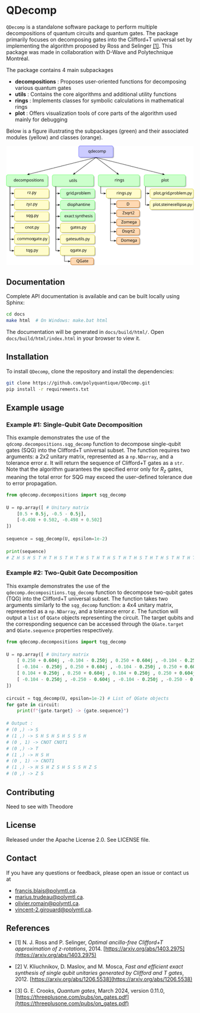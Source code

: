 # QDecomp
`QDecomp` is a standalone software package to perform multiple decompositions of quantum circuits and quantum gates. The package primarily focuses on decomposing gates into the Clifford+T universal set by implementing the algorithm proposed by Ross and Selinger [[1]](#ref1). This package was made in collaboration with D-Wave and Polytechnique Montréal.

The package contains 4 main subpackages
* **decompositions** : Proposes user-oriented functions for decomposing various quantum gates
* **utils** : Contains the core algorithms and additional utility functions
* **rings** : Implements classes for symbolic calculations in mathematical rings
* **plot** : Offers visualization tools of core parts of the algorithm used mainly for debugging

Below is a figure illustrating the subpackages (green) and their associated modules (yellow) and classes (orange). 

![Package Structure](assets/package_structure.svg)

## Documentation

Complete API documentation is available and can be built locally using Sphinx:

```bash
cd docs
make html  # On Windows: make.bat html
```

The documentation will be generated in `docs/build/html/`. Open `docs/build/html/index.html` in your browser to view it.


## Installation

To install `QDecomp`, clone the repository and install the dependencies:

```bash
git clone https://github.com/polyquantique/QDecomp.git
pip install -r requirements.txt
```

## Example usage

### Example #1: Single-Qubit Gate Decomposition

This example demonstrates the use of the `qdcomp.decompositions.sqg_decomp` function to decompose single-qubit gates (SQG) into the Clifford+T universal subset. The function requires two arguments: a 2x2 unitary matrix, represented as a `np.NDarray`, and a tolerance error $\varepsilon$. It will return the sequence of Clifford+T gates as a `str`. Note that the algorithm guarantees the specified error only for $R_z$ gates, meaning the total error for SQG may exceed the user-defined tolerance due to error propagation.   

```python
from qdecomp.decompositions import sqg_decomp

U = np.array([ # Unitary matrix
    [0.5 + 0.5j, -0.5 - 0.5j],
    [-0.498 + 0.502, -0.498 + 0.502]
])

sequence = sqg_decomp(U, epsilon=1e-2)

print(sequence)
# Z H S H S T H T H S T H T H S T H T H S T H T H S T H T H S T H T H T H T H T H T H T H S T H S T H S T H T H T H T H S T H T H Z S H S T H Z
```

### Example #2: Two-Qubit Gate Decomposition
This example demonstrates the use of the `qdecomp.decompositions.tqg_decomp` function to decompose two-qubit gates (TQG) into the Clifford+T universal subset. The function takes two arguments similarly to the `sqg_decomp` function: a 4x4 unitary matrix, represented as a `np.NDarray`, and a tolerance error $\varepsilon$. The function will output a `list` of `QGate` objects representing the circuit. The target qubits and the corresponding sequence can be accessed through the `QGate.target` and `QGate.sequence` properties respectively.

```python
from qdecomp.decompositions import tqg_decomp

U = np.array([ # Unitary matrix
    [ 0.250 + 0.604j , -0.104 - 0.250j , 0.250 + 0.604j , -0.104 - 0.250j ],
    [ -0.104 - 0.250j , 0.250 + 0.604j , -0.104 - 0.250j , 0.250 + 0.604j ],
    [ 0.104 + 0.250j , 0.250 + 0.604j , 0.104 + 0.250j , 0.250 + 0.604j ],
    [ -0.104 - 0.250j , -0.250 - 0.604j , -0.104 - 0.250j , -0.250 - 0.604j ]
])

circuit = tqg_decomp(U, epsilon=1e-2) # List of QGate objects
for gate in circuit:
    print(f"{gate.target} -> {gate.sequence}")

# Output :
# (0 ,) -> S
# (1 ,) -> S H S H S H S S S H
# (0 , 1) -> CNOT CNOT1
# (0 ,) -> T
# (1 ,) -> H S H
# (0 , 1) -> CNOT1
# (1 ,) -> H S H Z S H S S S H Z S
# (0 ,) -> Z S
```

## Contributing

Need to see with Theodore

## License

Released under the Apache License 2.0. See LICENSE file.

## Contact

If you have any questions or feedback, please open an issue or contact us at
* [francis.blais@polymtl.ca](francis.blais@polymtl.ca). 
* [marius.trudeau@polymtl.ca](marius.trudeau@polymtl.ca). 
* [olivier.romain@polymtl.ca](olivier.romain@polymtl.ca). 
* [vincent-2.girouard@polymtl.ca](vincent-2.girouard@polymtl.ca). 

## References

* <a id="ref1"></a> [1] N. J. Ross and P. Selinger, *Optimal ancilla-free Clifford+T approximation of z-rotations*, 2014. [https://arxiv.org/abs/1403.2975](https://arxiv.org/abs/1403.2975)

* [2] V. Kliuchnikov, D. Maslov, and M. Mosca, *Fast and efficient exact synthesis of single qubit unitaries generated by Clifford and T gates*, 2012. [https://arxiv.org/abs/1206.5538](https://arxiv.org/abs/1206.5538)

* [3] G. E. Crooks, *Quantum gates*, March 2024, version 0.11.0, [https://threeplusone.com/pubs/on_gates.pdf](https://threeplusone.com/pubs/on_gates.pdf)
